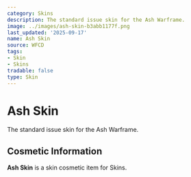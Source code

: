 ```yaml
---
category: Skins
description: The standard issue skin for the Ash Warframe.
image: ../images/ash-skin-b3abb1177f.png
last_updated: '2025-09-17'
name: Ash Skin
source: WFCD
tags:
- Skin
- Skins
tradable: false
type: Skin
---
```


# Ash Skin

The standard issue skin for the Ash Warframe.

## Cosmetic Information

**Ash Skin** is a skin cosmetic item for Skins.

